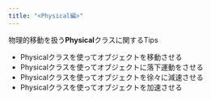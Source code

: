 ```yaml
---
title: "<Physical編>"
---
```


物理的移動を扱う**Physical**クラスに関するTips

* Physicalクラスを使ってオブジェクトを移動させる
* Physicalクラスを使ってオブジェクトに落下運動をさせる
* Physicalクラスを使ってオブジェクトを徐々に減速させる
* Physicalクラスを使ってオブジェクトを加速させる